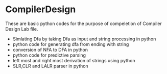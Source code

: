 # CompilerDesign

These are basic python codes for the purpose of compeletion of Compiler Design Lab file.
* Simlating Dfa by taking Dfa as input and string processing in python
* python code for generating dfa from ending with string 
* conversion of NFA to DFA in python
* python code for predictive parsing 
* left most and right most derivation of strings using python
* SLR,CLR and LALR parser in python 
